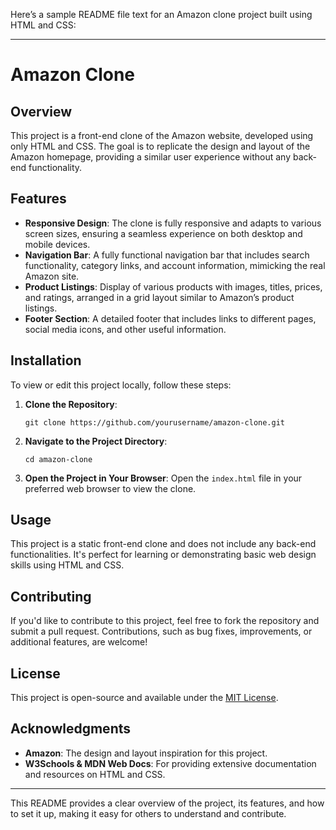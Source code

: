 Here’s a sample README file text for an Amazon clone project built using HTML and CSS:

---

# Amazon Clone

## Overview
This project is a front-end clone of the Amazon website, developed using only HTML and CSS. The goal is to replicate the design and layout of the Amazon homepage, providing a similar user experience without any back-end functionality.

## Features
- **Responsive Design**: The clone is fully responsive and adapts to various screen sizes, ensuring a seamless experience on both desktop and mobile devices.
- **Navigation Bar**: A fully functional navigation bar that includes search functionality, category links, and account information, mimicking the real Amazon site.
- **Product Listings**: Display of various products with images, titles, prices, and ratings, arranged in a grid layout similar to Amazon’s product listings.
- **Footer Section**: A detailed footer that includes links to different pages, social media icons, and other useful information.

## Installation
To view or edit this project locally, follow these steps:

1. **Clone the Repository**:
   ```
   git clone https://github.com/yourusername/amazon-clone.git
   ```

2. **Navigate to the Project Directory**:
   ```
   cd amazon-clone
   ```

3. **Open the Project in Your Browser**:
   Open the `index.html` file in your preferred web browser to view the clone.

## Usage
This project is a static front-end clone and does not include any back-end functionalities. It's perfect for learning or demonstrating basic web design skills using HTML and CSS.

## Contributing
If you'd like to contribute to this project, feel free to fork the repository and submit a pull request. Contributions, such as bug fixes, improvements, or additional features, are welcome!

## License
This project is open-source and available under the [MIT License](LICENSE).

## Acknowledgments
- **Amazon**: The design and layout inspiration for this project.
- **W3Schools & MDN Web Docs**: For providing extensive documentation and resources on HTML and CSS.
  
---

This README provides a clear overview of the project, its features, and how to set it up, making it easy for others to understand and contribute.
